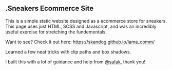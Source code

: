 ## .Sneakers Ecommerce Site

This is a simple static website designed as a ecommerce store for sneakers. This page uses just HTML, SCSS and Javascript, and was an incredibly useful exercise for stretching the fundementals.

Want to see? Check it out here: https://skandog.github.io/lama_comm/

Learned a few neat tricks with clip paths and box shadows.

I built this with a lot of guidance and help from [@safak](https://github.com/safak), thank you!
